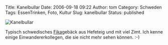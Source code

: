 Title: Kanelbullar
Date: 2006-09-18 09:22
Author: tom
Category: Schweden
Tags: EssenTrinken, Foto, Kultur
Slug: kanelbullar
Status: published

![Kanelbullar](http://www.fiket.de/pic/kanelbulle.jpg "Kanelbullar")

Typisch schwedisches [Fika](http://www.fiket.de/2006/03/21/fika/)gebäck
aus Hefeteig und mit viel Zimt. Ich kenne einige Einwandererkollegen,
die sie nicht mehr sehen können. :-)


